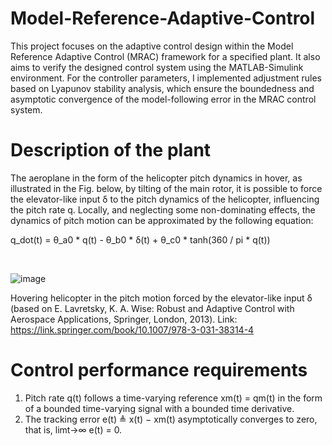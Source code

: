 # Model-Reference-Adaptive-Control
This project focuses on the adaptive control design within the Model Reference Adaptive Control (MRAC) framework for a specified plant. It also aims to verify the designed control system using the MATLAB-Simulink environment. For the controller parameters, I implemented adjustment rules based on Lyapunov stability analysis, which ensure the boundedness and asymptotic convergence of the model-following error in the MRAC control system.

# Description of the plant
The aeroplane in the form of the helicopter pitch dynamics in hover, as illustrated in the Fig. below, by tilting of the main rotor, it is possible to force the elevator-like input δ to the pitch dynamics of the helicopter, influencing the pitch rate q. Locally, and neglecting some non-dominating effects, the dynamics of pitch motion can be approximated by the following equation:

q_dot(t) = θ_a0 * q(t) - θ_b0 * δ(t) + θ_c0 * tanh(360 / pi * q(t))

​
 


![image](https://github.com/user-attachments/assets/a05bd8fd-4b4c-4d3b-8fed-3bb0c7dec31d)

 Hovering helicopter in the pitch motion forced by the elevator-like input δ (based on E. Lavretsky, K. A. Wise: Robust and Adaptive Control with Aerospace Applications, Springer, London, 2013).
Link: https://link.springer.com/book/10.1007/978-3-031-38314-4

# Control performance requirements
 1. Pitch rate q(t) follows a time-varying reference xm(t) = qm(t) in the form of a bounded time-varying signal with a bounded time derivative.
 2. The tracking error e(t) ≜ x(t) − xm(t) asymptotically converges to zero, that is, limt→∞ e(t) = 0.
